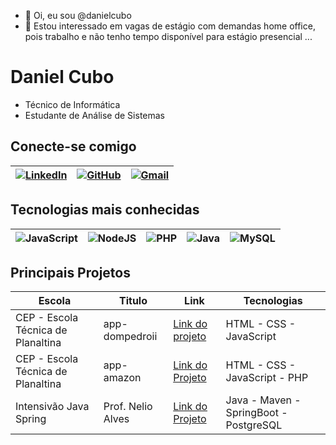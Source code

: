 - 👋 Oi, eu sou @danielcubo
- 👀 Estou interessado em vagas de estágio com demandas home office, pois trabalho e não tenho tempo disponível para estágio presencial ...
<!---
danielcubo/danielcubo is a ✨ special ✨ repository because its `README.md` (this file) appears on your GitHub profile.
You can click the Preview link to take a look at your changes.
--->
# Daniel Cubo

- Técnico de Informática
- Estudante de Análise de Sistemas

##  Conecte-se comigo
| [![LinkedIn](https://img.shields.io/badge/LinkedIn-0077B5?style=for-the-badge&logo=linkedin&logoColor=white)](https://www.linkedin.com/in/danielcubo/) | [![GitHub](https://img.shields.io/badge/GitHub-100000?style=for-the-badge&logo=github&logoColor=white)](https://github.com/danielcubo) | [![Gmail](https://img.shields.io/badge/Gmail-333333?style=for-the-badge&logo=gmail&logoColor=red)](mailto:danielcubo@gmail.com)
|-|-|-

## Tecnologias mais conhecidas
| ![JavaScript](https://img.shields.io/badge/JavaScript-323330?style=for-the-badge&logo=javascript&logoColor=F7DF1E) | ![NodeJS](https://img.shields.io/badge/node.js-6DA55F?style=for-the-badge&logo=node.js&logoColor=white) | ![PHP](https://img.shields.io/badge/PHP-777BB4?style=for-the-badge&logo=php&logoColor=white) | ![Java](https://img.shields.io/badge/java-%23ED8B00.svg?style=for-the-badge&logo=openjdk&logoColor=white) | ![MySQL](https://img.shields.io/badge/mysql-4479A1.svg?style=for-the-badge&logo=mysql&logoColor=white)
|-|-|-|-|-

## Principais Projetos
| Escola | Titulo | Link | Tecnologias
|-|-|-|-
| CEP - Escola Técnica de Planaltina | app-dompedroii | [Link do projeto](https://github.com/danielcubo/app-dompedroii) | HTML - CSS - JavaScript |
| CEP - Escola Técnica de Planaltina | app-amazon | [Link do Projeto](https://github.com/danielcubo/app-amazon) | HTML - CSS - JavaScript - PHP |
| Intensivão Java Spring | Prof. Nelio Alves | [Link do Projeto](https://github.com/danielcubo/gamestream) | Java - Maven - SpringBoot - PostgreSQL |
